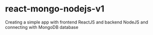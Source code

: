 # react-mongo-nodejs-v1
 Creating a simple app with frontend ReactJS and backend NodeJS and connecting with MongoDB database
